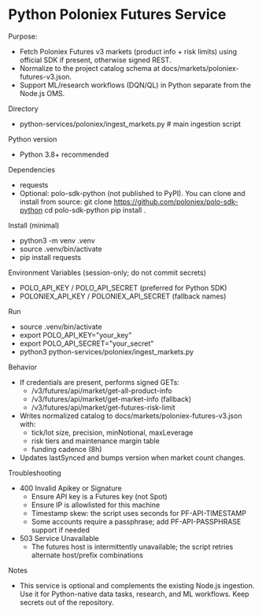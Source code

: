 # Python Poloniex Futures Service

Purpose:
- Fetch Poloniex Futures v3 markets (product info + risk limits) using official SDK if present, otherwise signed REST.
- Normalize to the project catalog schema at docs/markets/poloniex-futures-v3.json.
- Support ML/research workflows (DQN/QL) in Python separate from the Node.js OMS.

Directory
- python-services/poloniex/ingest_markets.py  # main ingestion script

Python version
- Python 3.8+ recommended

Dependencies
- requests
- Optional: polo-sdk-python (not published to PyPI). You can clone and install from source:
  git clone https://github.com/poloniex/polo-sdk-python
  cd polo-sdk-python
  pip install .

Install (minimal)
- python3 -m venv .venv
- source .venv/bin/activate
- pip install requests

Environment Variables (session-only; do not commit secrets)
- POLO_API_KEY / POLO_API_SECRET (preferred for Python SDK)
- POLONIEX_API_KEY / POLONIEX_API_SECRET (fallback names)

Run
- source .venv/bin/activate
- export POLO_API_KEY="your_key"
- export POLO_API_SECRET="your_secret"
- python3 python-services/poloniex/ingest_markets.py

Behavior
- If credentials are present, performs signed GETs:
  - /v3/futures/api/market/get-all-product-info
  - /v3/futures/api/market/get-market-info (fallback)
  - /v3/futures/api/market/get-futures-risk-limit
- Writes normalized catalog to docs/markets/poloniex-futures-v3.json with:
  - tick/lot size, precision, minNotional, maxLeverage
  - risk tiers and maintenance margin table
  - funding cadence (8h)
- Updates lastSynced and bumps version when market count changes.

Troubleshooting
- 400 Invalid Apikey or Signature
  - Ensure API key is a Futures key (not Spot)
  - Ensure IP is allowlisted for this machine
  - Timestamp skew: the script uses seconds for PF-API-TIMESTAMP
  - Some accounts require a passphrase; add PF-API-PASSPHRASE support if needed
- 503 Service Unavailable
  - The futures host is intermittently unavailable; the script retries alternate host/prefix combinations

Notes
- This service is optional and complements the existing Node.js ingestion. Use it for Python-native data tasks, research, and ML workflows. Keep secrets out of the repository.
